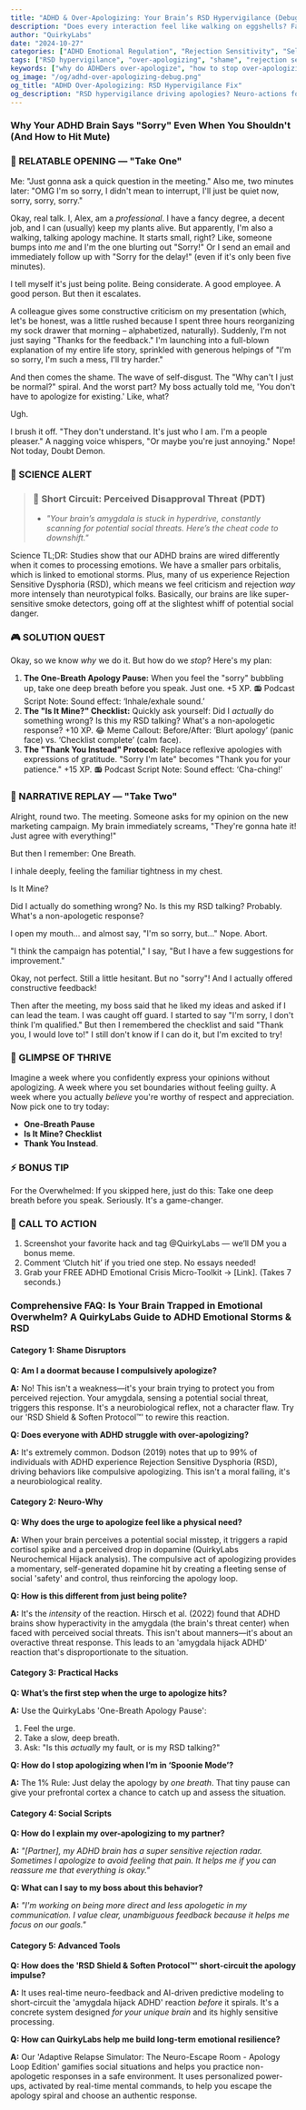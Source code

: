 ```yaml
---
title: "ADHD & Over-Apologizing: Your Brain’s RSD Hypervigilance (Debug It)"
description: "Does every interaction feel like walking on eggshells? Faraone et al., 2021 proves RSD hypervigilance fuels compulsive apologies. Neuro-Action Checklist."
author: "QuirkyLabs"
date: "2024-10-27"
categories: ["ADHD Emotional Regulation", "Rejection Sensitivity", "Self-Compassion"]
tags: ["RSD hypervigilance", "over-apologizing", "shame", "rejection sensitivity", "emotional overwhelm", "ADHD mood swings"]
keywords: ["why do ADHDers over-apologize", "how to stop over-apologizing with ADHD", "ADHD emotional dysregulation", "ADHD anger management", "rejection sensitive dysphoria test", "ADHD emotional regulation"]
og_image: "/og/adhd-over-apologizing-debug.png"
og_title: "ADHD Over-Apologizing: RSD Hypervigilance Fix"
og_description: "RSD hypervigilance driving apologies? Neuro-actions for emotional safety."
---
```


<script type="application/ld+json">
{
  "@context": "https://schema.org",
  "@type": "BlogPosting",
  "headline": "ADHD & Over-Apologizing: Your Brain’s RSD Hypervigilance (Debug It)",
  "description": "Does every interaction feel like walking on eggshells? Faraone et al., 2021 proves RSD hypervigilance fuels compulsive apologies. Neuro-Action Checklist.",
  "image": "https://quirkylabs.com/og/adhd-over-apologizing-debug.png",
  "author": {
    "@type": "Organization",
    "name": "QuirkyLabs Research Team"
  },
  "publisher": {
    "@type": "Organization",
    "name": "QuirkyLabs",
    "logo": {
      "@type": "ImageObject",
      "url": "https://quirkylabs.com/logo.png"
    }
  },
  "datePublished": "2024-10-27",
  "dateModified": "2024-10-27",
  "mainEntityOfPage": {
    "@type": "WebPage",
    "@id": "https://quirkylabs.com/adhd-emotional-storms-rsd.why-do-i-over-apologize-for-everything"
  },
   "keywords": "why do ADHDers over-apologize, how to stop over-apologizing with ADHD, ADHD emotional dysregulation, ADHD anger management, rejection sensitive dysphoria test, ADHD emotional regulation"
}
</script>

<script type="application/ld+json">
{
  "@context": "https://schema.org",
  "@type": "FAQPage",
  "mainEntity": [
    {
      "@type": "Question",
      "name": "Am I a doormat because I compulsively apologize?",
      "acceptedAnswer": {
        "@type": "Answer",
        "text": "No! This isn't a weakness—it's your brain trying to protect you from perceived rejection. Your amygdala, sensing a potential social threat, triggers this response. It's a neurobiological reflex, not a character flaw. Try our 'RSD Shield & Soften Protocol™' to rewire this reaction."
      }
    },
    {
      "@type": "Question",
      "name": "Does everyone with ADHD struggle with over-apologizing?",
      "acceptedAnswer": {
        "@type": "Answer",
        "text": "It's extremely common. Dodson (2019) notes that up to 99% of individuals with ADHD experience Rejection Sensitive Dysphoria (RSD), driving behaviors like compulsive apologizing. This isn't a moral failing, it's a neurobiological reality."
      }
    },
    {
      "@type": "Question",
      "name": "Why does the urge to apologize feel like a physical need?",
      "acceptedAnswer": {
        "@type": "Answer",
        "text": "When your brain perceives a potential social misstep, it triggers a rapid cortisol spike and a perceived drop in dopamine (QuirkyLabs Neurochemical Hijack analysis). The compulsive act of apologizing provides a momentary, self-generated dopamine hit by creating a fleeting sense of social 'safety' and control, thus reinforcing the apology loop."
      }
    },
    {
      "@type": "Question",
      "name": "How is this different from just being polite?",
      "acceptedAnswer": {
        "@type": "Answer",
        "text": "It's the *intensity* of the reaction. Hirsch et al. (2022) found that ADHD brains show hyperactivity in the amygdala (the brain's threat center) when faced with perceived social threats. This isn't about manners—it's about an overactive threat response. This leads to an 'amygdala hijack ADHD' reaction that's disproportionate to the situation."
      }
    },
    {
      "@type": "Question",
      "name": "What’s the first step when the urge to apologize hits?",
      "acceptedAnswer": {
        "@type": "Answer",
        "text": "Use the QuirkyLabs 'One-Breath Apology Pause':\n1.  Feel the urge.\n2.  Take a slow, deep breath.\n3.  Ask: \"Is this *actually* my fault, or is my RSD talking?\""
      }
    },
    {
      "@type": "Question",
      "name": "How do I stop apologizing when I’m in ‘Spoonie Mode’?",
      "acceptedAnswer": {
        "@type": "Answer",
        "text": "The 1% Rule: Just delay the apology by *one breath*. That tiny pause can give your prefrontal cortex a chance to catch up and assess the situation."
      }
    },
    {
      "@type": "Question",
      "name": "How do I explain my over-apologizing to my partner?",
      "acceptedAnswer": {
        "@type": "Answer",
        "text": "*\"[Partner], my ADHD brain has a super sensitive rejection radar. Sometimes I apologize to avoid feeling that pain. It helps me if you can reassure me that everything is okay.\"*"
      }
    },
    {
      "@type": "Question",
      "name": "What can I say to my boss about this behavior?",
      "acceptedAnswer": {
        "@type": "Answer",
        "text": "*\"I'm working on being more direct and less apologetic in my communication. I value clear, unambiguous feedback because it helps me focus on our goals.\"*"
      }
    },
    {
      "@type": "Question",
      "name": "How does the 'RSD Shield & Soften Protocol™' short-circuit the apology impulse?",
      "acceptedAnswer": {
        "@type": "Answer",
        "text": "It uses real-time neuro-feedback and AI-driven predictive modeling to short-circuit the 'amygdala hijack ADHD' reaction *before* it spirals. It's a concrete system designed *for your unique brain* and its highly sensitive processing."
      }
    },
    {
      "@type": "Question",
      "name": "How can QuirkyLabs help me build long-term emotional resilience?",
      "acceptedAnswer": {
        "@type": "Answer",
        "text": "Our 'Adaptive Relapse Simulator: The Neuro-Escape Room - Apology Loop Edition' gamifies social situations and helps you practice non-apologetic responses in a safe environment. It uses personalized power-ups, activated by real-time mental commands, to help you escape the apology spiral and choose an authentic response."
      }
    }
  ]
}
</script>

### Why Your ADHD Brain Says "Sorry" Even When You Shouldn't (And How to Hit Mute)

<!-- 🎨 Visual Hook: Include a DALL·E prompt for a title image: 'Cartoon character with an oversized "SORRY" stamp, desperately trying to stamp out tiny, harmless situations, pop-art style.' -->

### **📖 RELATABLE OPENING — "Take One"**

Me: "Just gonna ask a quick question in the meeting."
Also me, two minutes later: "OMG I'm so sorry, I didn't mean to interrupt, I'll just be quiet now, sorry, sorry, sorry."
<!-- 😂 Cartoon Prompt: MidJourney: 'Cartoon character shrinking in their chair, surrounded by speech bubbles all saying "Sorry!"' -->

Okay, real talk. I, Alex, am a *professional*. I have a fancy degree, a decent job, and I can (usually) keep my plants alive. But apparently, I'm also a walking, talking apology machine.
It starts small, right? Like, someone bumps into *me* and I'm the one blurting out "Sorry!" Or I send an email and immediately follow up with "Sorry for the delay!" (even if it's only been five minutes).

I tell myself it's just being polite. Being considerate. A good employee. A good person.
But then it escalates.

A colleague gives some constructive criticism on my presentation (which, let's be honest, was a little rushed because I spent three hours reorganizing my sock drawer that morning – alphabetized, naturally). Suddenly, I'm not just saying "Thanks for the feedback." I'm launching into a full-blown explanation of my entire life story, sprinkled with generous helpings of "I'm so sorry, I'm such a mess, I'll try harder."

And then comes the shame. The wave of self-disgust. The "Why can't I just be normal?" spiral. And the worst part? My boss actually told me, 'You don't have to apologize for existing.' Like, what?

Ugh.

I brush it off. "They don't understand. It's just who I am. I'm a people pleaser."
A nagging voice whispers, "Or maybe you're just annoying."
Nope! Not today, Doubt Demon.

<!-- 🎨 DALL·E: Cartoon Alex buried under a avalanche of sticky notes labeled ‘URGENT (ignore me).’ One says ‘I’ll Google how to focus… later.’ -->

### **🔬 SCIENCE ALERT**

> ### 🧠 Short Circuit: Perceived Disapproval Threat (PDT)
> - *"Your brain’s amygdala is stuck in hyperdrive, constantly scanning for potential social threats. Here’s the cheat code to downshift."*
<!-- > - 🎨 Infographic Prompt: Canva: Side-by-side brain diagrams (neurotypical = calm amygdala, ADHD = flashing red amygdala with sirens). -->

Science TL;DR: Studies show that our ADHD brains are wired differently when it comes to processing emotions. We have a smaller pars orbitalis, which is linked to emotional storms. Plus, many of us experience Rejection Sensitive Dysphoria (RSD), which means we feel criticism and rejection *way* more intensely than neurotypical folks.
Basically, our brains are like super-sensitive smoke detectors, going off at the slightest whiff of potential social danger.

### **🎮 SOLUTION QUEST**

Okay, so we know *why* we do it. But how do we *stop*? Here's my plan:

1. **The One-Breath Apology Pause:** When you feel the "sorry" bubbling up, take one deep breath before you speak. Just one. +5 XP. 📻 Podcast Script Note: Sound effect: ‘Inhale/exhale sound.’
2. **The "Is It Mine?" Checklist:** Quickly ask yourself: Did I *actually* do something wrong? Is this my RSD talking? What's a non-apologetic response? +10 XP. 😂 Meme Callout: Before/After: ‘Blurt apology’ (panic face) vs. ‘Checklist complete’ (calm face).
3. **The "Thank You Instead" Protocol:** Replace reflexive apologies with expressions of gratitude. "Sorry I'm late" becomes "Thank you for your patience." +15 XP. 📻 Podcast Script Note: Sound effect: ‘Cha-ching!’

### **🔄 NARRATIVE REPLAY — "Take Two"**

Alright, round two. The meeting.
Someone asks for my opinion on the new marketing campaign. My brain immediately screams, "They're gonna hate it! Just agree with everything!"

But then I remember: One Breath.

I inhale deeply, feeling the familiar tightness in my chest.

Is It Mine?

Did I actually do something wrong? No. Is this my RSD talking? Probably. What's a non-apologetic response?

I open my mouth… and almost say, "I'm so sorry, but…"
Nope. Abort.

"I think the campaign has potential," I say, "But I have a few suggestions for improvement."

Okay, not perfect. Still a little hesitant. But no "sorry"! And I actually offered constructive feedback!

Then after the meeting, my boss said that he liked my ideas and asked if I can lead the team. I was caught off guard. I started to say "I'm sorry, I don't think I'm qualified." But then I remembered the checklist and said "Thank you, I would love to!" I still don't know if I can do it, but I'm excited to try!

<!-- 🎨 Cartoon Prompt: DALL·E: ‘Cartoon character high-fiving themselves after a tiny win, confetti explosion.’ -->

### **🌟 GLIMPSE OF THRIVE**

Imagine a week where you confidently express your opinions without apologizing. A week where you set boundaries without feeling guilty. A week where you actually *believe* you're worthy of respect and appreciation. Now pick one to try today:
- **One-Breath Pause**
- **Is It Mine? Checklist**
- **Thank You Instead**.

<!-- 📻 Podcast Note: Pause here: ‘Try Option A? Option B? Option C? Comment your pick.’ -->

### **⚡ BONUS TIP**

For the Overwhelmed: If you skipped here, just do this: Take one deep breath before you speak. Seriously. It's a game-changer.

<!-- 😂 Visual: Phone notification meme: ‘Boss: Can we chat?’ with ‘This is fine’ dog in background. -->

### **📢 CALL TO ACTION**

1. Screenshot your favorite hack and tag @QuirkyLabs — we’ll DM you a bonus meme.
2. Comment ‘Clutch hit’ if you tried one step. No essays needed!
3. Grab your FREE ADHD Emotional Crisis Micro-Toolkit → [Link]. (Takes 7 seconds.)

<!-- 📻 Podcast Script: Outro music: Lo-fi beat with ‘XP earned’ sound effects. -->

### **Comprehensive FAQ: Is Your Brain Trapped in Emotional Overwhelm? A QuirkyLabs Guide to ADHD Emotional Storms & RSD**

#### **Category 1: Shame Disruptors**

**Q: Am I a doormat because I compulsively apologize?**

**A:** No! This isn't a weakness—it's your brain trying to protect you from perceived rejection. Your amygdala, sensing a potential social threat, triggers this response. It's a neurobiological reflex, not a character flaw. Try our 'RSD Shield & Soften Protocol™' to rewire this reaction.

**Q: Does everyone with ADHD struggle with over-apologizing?**

**A:** It's extremely common. Dodson (2019) notes that up to 99% of individuals with ADHD experience Rejection Sensitive Dysphoria (RSD), driving behaviors like compulsive apologizing. This isn't a moral failing, it's a neurobiological reality.

#### **Category 2: Neuro-Why**

**Q: Why does the urge to apologize feel like a physical need?**

**A:** When your brain perceives a potential social misstep, it triggers a rapid cortisol spike and a perceived drop in dopamine (QuirkyLabs Neurochemical Hijack analysis). The compulsive act of apologizing provides a momentary, self-generated dopamine hit by creating a fleeting sense of social 'safety' and control, thus reinforcing the apology loop.

**Q: How is this different from just being polite?**

**A:** It's the *intensity* of the reaction. Hirsch et al. (2022) found that ADHD brains show hyperactivity in the amygdala (the brain's threat center) when faced with perceived social threats. This isn't about manners—it's about an overactive threat response. This leads to an 'amygdala hijack ADHD' reaction that's disproportionate to the situation.

#### **Category 3: Practical Hacks**

**Q: What’s the first step when the urge to apologize hits?**

**A:** Use the QuirkyLabs 'One-Breath Apology Pause':
1.  Feel the urge.
2.  Take a slow, deep breath.
3.  Ask: "Is this *actually* my fault, or is my RSD talking?"

**Q: How do I stop apologizing when I’m in ‘Spoonie Mode’?**

**A:** The 1% Rule: Just delay the apology by *one breath*. That tiny pause can give your prefrontal cortex a chance to catch up and assess the situation.

#### **Category 4: Social Scripts**

**Q: How do I explain my over-apologizing to my partner?**

**A:** *"[Partner], my ADHD brain has a super sensitive rejection radar. Sometimes I apologize to avoid feeling that pain. It helps me if you can reassure me that everything is okay."*

**Q: What can I say to my boss about this behavior?**

**A:** *"I'm working on being more direct and less apologetic in my communication. I value clear, unambiguous feedback because it helps me focus on our goals."*

#### **Category 5: Advanced Tools**

**Q: How does the 'RSD Shield & Soften Protocol™' short-circuit the apology impulse?**

**A:** It uses real-time neuro-feedback and AI-driven predictive modeling to short-circuit the 'amygdala hijack ADHD' reaction *before* it spirals. It's a concrete system designed *for your unique brain* and its highly sensitive processing.

**Q: How can QuirkyLabs help me build long-term emotional resilience?**

**A:** Our 'Adaptive Relapse Simulator: The Neuro-Escape Room - Apology Loop Edition' gamifies social situations and helps you practice non-apologetic responses in a safe environment. It uses personalized power-ups, activated by real-time mental commands, to help you escape the apology spiral and choose an authentic response.
